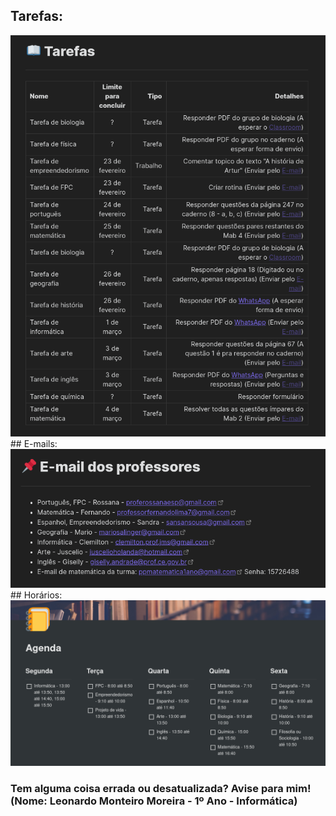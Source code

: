 ## Tarefas:
<img src="Docs/2021-02-25_17-36.png"/>
## E-mails:
<img src="Docs/2021-02-25_17-23.png"/>
## Horários:
<img src="Docs/2021-02-25_08-48.png"/>

### Tem alguma coisa errada ou desatualizada? Avise para mim! (Nome: Leonardo Monteiro Moreira - 1º Ano - Informática)
